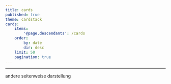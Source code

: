 ```yaml
---
title: cards
published: true
theme: cardstack
cards:
    items:
        '@page.descendants': /cards
    order:
        by: date
        dir: desc
    limit: 50
    pagination: true
---
```


---
andere seitenweise darstellung